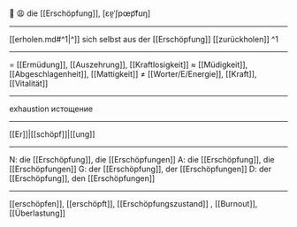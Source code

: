 🔴 😩 die [[Erschöpfung]], [ɛɐ̯ˈʃpœp͡fʊŋ]

---
[[erholen.md#^1|^]] sich selbst aus der [[Erschöpfung]] [[zurückholen]] ^1

---
= [[Ermüdung]], [[Auszehrung]], [[Kraftlosigkeit]]
≈ [[Müdigkeit]], [[Abgeschlagenheit]], [[Mattigkeit]]
≠ [[Worter/E/Energie]], [[Kraft]], [[Vitalität]]

---
exhaustion
истощение

---
[[Er]]|[[schöpf]]|[[ung]]

---
N: die [[Erschöpfung]], die [[Erschöpfungen]]
A: die [[Erschöpfung]], die [[Erschöpfungen]]
G: der [[Erschöpfung]], der [[Erschöpfungen]]
D: der [[Erschöpfung]], den [[Erschöpfungen]]

---
[[erschöpfen]], [[erschöpft]], [[Erschöpfungszustand]]
, [[Burnout]], [[Überlastung]]